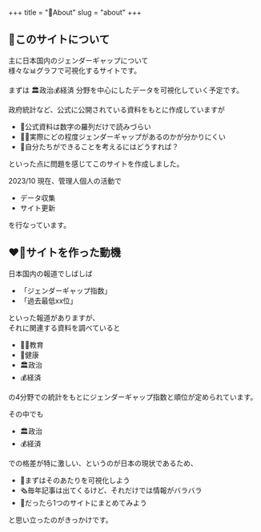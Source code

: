 +++
title = "🚪About"
slug = "about"
+++

## 📝このサイトについて
主に日本国内のジェンダーギャップについて  
様々な📊グラフで可視化するサイトです。  

まずは 🏛️政治💰経済 分野を中心にしたデータを可視化していく予定です。

政府統計など、公式に公開されている資料をもとに作成していますが

- 🤯公式資料は数字の羅列だけで読みづらい
- 😵‍💫実際にどの程度ジェンダーギャップがあるのかが分かりにくい
- 🤔自分たちができることを考えるにはどうすれば？

といった点に問題を感じてこのサイトを作成しました。

2023/10 現在、管理人個人の活動で
- データ収集
- サイト更新

を行なっています。

## ❤️‍🔥サイトを作った動機
日本国内の報道でしばしば  
- 「ジェンダーギャップ指数」
- 「過去最低xx位」

といった報道がありますが、  
それに関連する資料を調べていると  
- 🧑‍🏫教育  
- 🏥健康  
- 🏛️政治  
- 💰経済  

の4分野での統計をもとにジェンダーギャップ指数と順位が定められています。  

その中でも
- 🏛️政治  
- 💰経済  

での格差が特に激しい、というのが日本の現状であるため、
- 👀まずはそのあたりを可視化しよう
- 🗞️毎年記事は出てくるけど、それだけでは情報がバラバラ
- 📝だったら1つのサイトにまとめてみよう

と思い立ったのがきっかけです。



